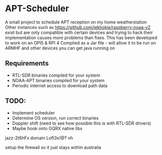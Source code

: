 # APT-Scheduler 
A small project to schedule APT reception on my home weatherstation
Other instances such as https://github.com/jekhokie/raspberry-noaa-v2 exist but are only compatible with certain devices and trying to hack their implementation causes more problems than fixes.
This has been developed to work on an OPI5 & RPI 4
Complied as a Jar file - will allow it to be run on ARMHF and other devices you can get java running on 

## Requirements
- RTL-SDR binaries compiled for your system
- NOAA-APT binaries compiled for your system
- Periodic internet access to download path data

## TODO:
- Implement scheduler
- Determine OS version, run correct binaries
- Doppler shift (need to see how possible this is with RTL-SDR drivers) 
- Maybe hook onto GQRX native libs


jazz-2t6hFx domain
Loft3x!@? vh

setup the firewall so it just stays within australia
